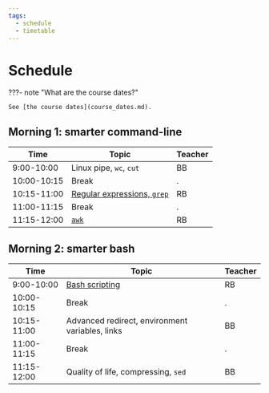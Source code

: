 ```yaml
---
tags:
  - schedule
  - timetable
---
```


# Schedule

???- note "What are the course dates?"

    See [the course dates](course_dates.md).

## Morning 1: smarter command-line

Time        | Topic                                                                        |Teacher
------------|------------------------------------------------------------------------------|-------
9:00-10:00  |Linux pipe, `wc`, `cut`                                                       |BB
10:00-10:15 |Break                                                                         |.
10:15-11:00 |[Regular expressions, `grep`](sessions/regular_expressions_and_grep/README.md)|RB
11:00-11:15 |Break                                                                         |.
11:15-12:00 |[`awk`](sessions/awk/README.md)                                               |RB

## Morning 2: smarter bash

Time        | Topic                                         |Teacher
------------|-----------------------------------------------|-----------------
9:00-10:00  |[Bash scripting](sessions/scripting/README.md) |RB
10:00-10:15 |Break                                          |.
10:15-11:00 |Advanced redirect, environment variables, links|BB
11:00-11:15 |Break                                          |.
11:15-12:00 |Quality of life, compressing, `sed`            |BB
